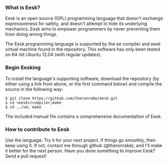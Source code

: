 ### What is Eesk?
Eesk is an open source (GPL) programming language that doesn't exchange expressiveness for safety, and doesn't attempt to hide its underlying mechanics. Eesk aims to empower programmers by never preventing them from doing wrong things.

The Eesk programming language is supported by the ee compiler and eesk virtual machine found in the repository. This software has only been tested on 64-bit Ubuntu 12.04 (with regular updates).

### Begin Eesking
To install the language's supporting software, download the repository (by either using a link from above, or the first command below) and compile the source in the following way:
```
$ git clone https://github.com/theronrabe/eesk.git
$ cd <eesk>/compiler;make
$ cd ../vm; make
```
The included manual file contains a comprehensive documentation of Eesk.

### How to contribute to Eesk
Use the language. Try it for your next project. If things go smoothly, then keep using it. If not, contact me through github (@theronrabe), and I'll make it better for the next person. Have you done something to improve Eesk? Send a pull request!
